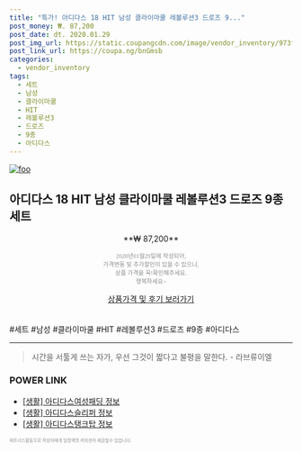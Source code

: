 ```yaml
--- 
title: "특가! 아디다스 18 HIT 남성 클라이마쿨 레볼루션3 드로즈 9..." 
post_money: ₩. 87,200 
post_date: dt. 2020.01.29 
post_img_url: https://static.coupangcdn.com/image/vendor_inventory/973f/4f2d2a714b50fd24cf170d8a1c16f8215c055181467d8c6b7d2fe8e6e9c6.jpg 
post_link_url: https://coupa.ng/bnGmsb 
categories: 
  - vendor_inventory 
tags: 
  - 세트 
  - 남성 
  - 클라이마쿨 
  - HIT 
  - 레볼루션3 
  - 드로즈 
  - 9종 
  - 아디다스 
--- 
```

[![foo](https://static.coupangcdn.com/image/vendor_inventory/973f/4f2d2a714b50fd24cf170d8a1c16f8215c055181467d8c6b7d2fe8e6e9c6.jpg)](https://coupa.ng/bnGmsb) 

## 아디다스 18 HIT 남성 클라이마쿨 레볼루션3 드로즈 9종 세트 
<p style="text-align: center;">**₩ 87,200**</p> 
<p style="text-align: center;"><span style="color: #898c8f; font-family: Georgia,Times,serif; font-size: 0.75em;">2020년01월29일에 작성되어, <br>가격변동 및 추가할인이 있을 수 있으니,<br> 상품 가격을 꼭!확인해주세요.<br>행복하세요~</span> 
</p>	 
<div markdown="0" style="text-align: center;"><a href="https://coupa.ng/bnGmsb" class="btn btn--success">상품가격 및 후기 보러가기</a></div> 
<br><br> 
  #세트 #남성 #클라이마쿨 #HIT #레볼루션3 #드로즈 #9종 #아디다스 
<hr> 

> 시간을 서툴게 쓰는 자가, 우선 그것이 짧다고 불평을 말한다. - 라브류이엘 


### POWER LINK

* <a href="https://blog.naver.com/santokki14/221770872579" target="_blank"> [생활] 아디다스여성패딩 정보 </a>
* <a href="https://blog.naver.com/sakai111/221763134571" target="_blank"> [생활] 아디다스슬리퍼 정보 </a>
* <a href="https://blog.naver.com/sakai111/221762493087" target="_blank"> [생활] 아디다스탱크탑 정보 </a>

<span style="color: #898c8f; font-family: Georgia,Times,serif; font-size: 0.55em;">파트너스활동으로 작성자에게 일정액의 커미션이 제공될수 있습니다.</span> 
